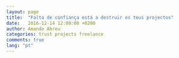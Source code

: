 ```yaml
---
layout: page
title:  "Falta de confiança está a destruir os teus projectos"
date:   2016-12-14 12:00:00 +0200
author: Amando Abreu
categories: trust projects freelance
comments: true
lang: "pt"
---
```


